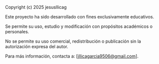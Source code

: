 Copyright (c) 2025 jesusllicag

Este proyecto ha sido desarrollado con fines exclusivamente educativos.

Se permite su uso, estudio y modificación con propósitos académicos o personales.

No se permite su uso comercial, redistribución o publicación sin la autorización expresa del autor.

Para más información, contacta a: [jllicagarcia9506@gmail.com].
